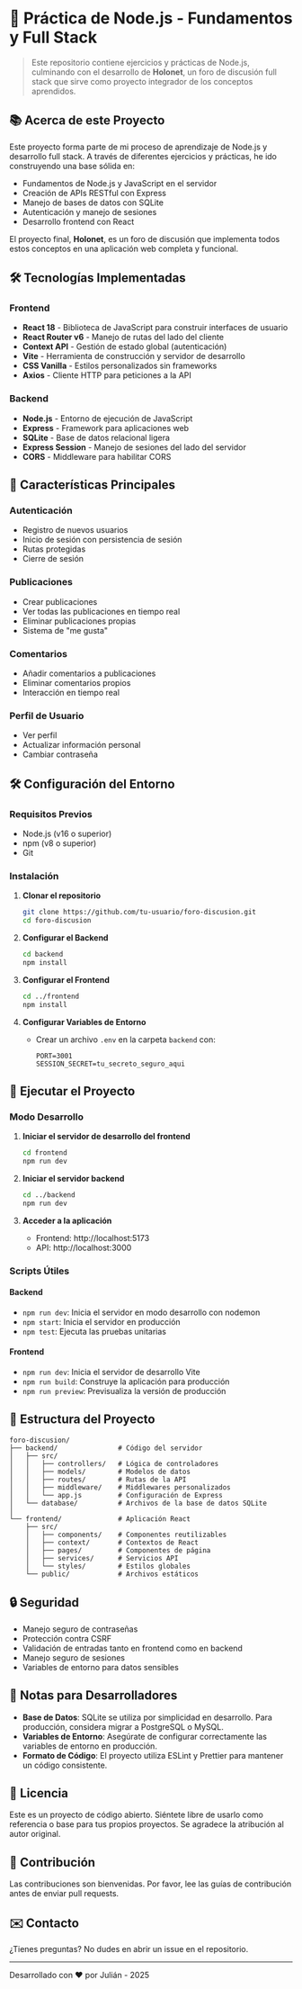 # 🚀 Práctica de Node.js - Fundamentos y Full Stack

> Este repositorio contiene ejercicios y prácticas de Node.js, culminando con el desarrollo de **Holonet**, un foro de discusión full stack que sirve como proyecto integrador de los conceptos aprendidos.

## 📚 Acerca de este Proyecto

Este proyecto forma parte de mi proceso de aprendizaje de Node.js y desarrollo full stack. A través de diferentes ejercicios y prácticas, he ido construyendo una base sólida en:

- Fundamentos de Node.js y JavaScript en el servidor
- Creación de APIs RESTful con Express
- Manejo de bases de datos con SQLite
- Autenticación y manejo de sesiones
- Desarrollo frontend con React

El proyecto final, **Holonet**, es un foro de discusión que implementa todos estos conceptos en una aplicación web completa y funcional.

## 🛠️ Tecnologías Implementadas

### Frontend

- **React 18** - Biblioteca de JavaScript para construir interfaces de usuario
- **React Router v6** - Manejo de rutas del lado del cliente
- **Context API** - Gestión de estado global (autenticación)
- **Vite** - Herramienta de construcción y servidor de desarrollo
- **CSS Vanilla** - Estilos personalizados sin frameworks
- **Axios** - Cliente HTTP para peticiones a la API

### Backend

- **Node.js** - Entorno de ejecución de JavaScript
- **Express** - Framework para aplicaciones web
- **SQLite** - Base de datos relacional ligera
- **Express Session** - Manejo de sesiones del lado del servidor
- **CORS** - Middleware para habilitar CORS

## 🚀 Características Principales

### Autenticación

- Registro de nuevos usuarios
- Inicio de sesión con persistencia de sesión
- Rutas protegidas
- Cierre de sesión

### Publicaciones

- Crear publicaciones
- Ver todas las publicaciones en tiempo real
- Eliminar publicaciones propias
- Sistema de "me gusta"

### Comentarios

- Añadir comentarios a publicaciones
- Eliminar comentarios propios
- Interacción en tiempo real

### Perfil de Usuario

- Ver perfil
- Actualizar información personal
- Cambiar contraseña

## 🛠️ Configuración del Entorno

### Requisitos Previos

- Node.js (v16 o superior)
- npm (v8 o superior)
- Git

### Instalación

1. **Clonar el repositorio**

   ```bash
   git clone https://github.com/tu-usuario/foro-discusion.git
   cd foro-discusion
   ```

2. **Configurar el Backend**

   ```bash
   cd backend
   npm install
   ```

3. **Configurar el Frontend**

   ```bash
   cd ../frontend
   npm install
   ```

4. **Configurar Variables de Entorno**
   - Crear un archivo `.env` en la carpeta `backend` con:
     ```
     PORT=3001
     SESSION_SECRET=tu_secreto_seguro_aqui
     ```

## 🚀 Ejecutar el Proyecto

### Modo Desarrollo

1. **Iniciar el servidor de desarrollo del frontend**

   ```bash
   cd frontend
   npm run dev
   ```

2. **Iniciar el servidor backend**

   ```bash
   cd ../backend
   npm run dev
   ```

3. **Acceder a la aplicación**
   - Frontend: http://localhost:5173
   - API: http://localhost:3000

### Scripts Útiles

#### Backend

- `npm run dev`: Inicia el servidor en modo desarrollo con nodemon
- `npm start`: Inicia el servidor en producción
- `npm test`: Ejecuta las pruebas unitarias

#### Frontend

- `npm run dev`: Inicia el servidor de desarrollo Vite
- `npm run build`: Construye la aplicación para producción
- `npm run preview`: Previsualiza la versión de producción

## 📂 Estructura del Proyecto

```
foro-discusion/
├── backend/               # Código del servidor
│   ├── src/
│   │   ├── controllers/   # Lógica de controladores
│   │   ├── models/        # Modelos de datos
│   │   ├── routes/        # Rutas de la API
│   │   ├── middleware/    # Middlewares personalizados
│   │   └── app.js         # Configuración de Express
│   └── database/          # Archivos de la base de datos SQLite
│
└── frontend/              # Aplicación React
    ├── src/
    │   ├── components/    # Componentes reutilizables
    │   ├── context/       # Contextos de React
    │   ├── pages/         # Componentes de página
    │   ├── services/      # Servicios API
    │   └── styles/        # Estilos globales
    └── public/            # Archivos estáticos
```

## 🔒 Seguridad

- Manejo seguro de contraseñas
- Protección contra CSRF
- Validación de entradas tanto en frontend como en backend
- Manejo seguro de sesiones
- Variables de entorno para datos sensibles

## 📝 Notas para Desarrolladores

- **Base de Datos**: SQLite se utiliza por simplicidad en desarrollo. Para producción, considera migrar a PostgreSQL o MySQL.
- **Variables de Entorno**: Asegúrate de configurar correctamente las variables de entorno en producción.
- **Formato de Código**: El proyecto utiliza ESLint y Prettier para mantener un código consistente.

## 📄 Licencia

Este es un proyecto de código abierto. Siéntete libre de usarlo como referencia o base para tus propios proyectos. Se agradece la atribución al autor original.

## 🤝 Contribución

Las contribuciones son bienvenidas. Por favor, lee las guías de contribución antes de enviar pull requests.

## ✉️ Contacto

¿Tienes preguntas? No dudes en abrir un issue en el repositorio.

---

Desarrollado con ❤️ por Julián - 2025
